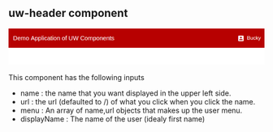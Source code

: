 ## uw-header component

![./demo.png](./demo.png)

This component has the following inputs
+ name : the name that you want displayed in the upper left side.
+ url : the url (defaulted to /) of what you click when you click the name.
+ menu : An array of name,url objects that makes up the user menu.
+ displayName : The name of the user (idealy first name)
